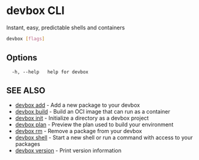 # devbox CLI

Instant, easy, predictable shells and containers

```bash
devbox [flags]
```

## Options

```text
  -h, --help   help for devbox
```

## SEE ALSO

* [devbox add](./devbox_add.md)	 - Add a new package to your devbox
* [devbox build](./devbox_build.md)	 - Build an OCI image that can run as a container
* [devbox init](./devbox_init.md)	 - Initialize a directory as a devbox project
* [devbox plan](./devbox_plan.md)	 - Preview the plan used to build your environment
* [devbox rm](./devbox_rm.md)	 - Remove a package from your devbox
* [devbox shell](./devbox_shell.md)	 - Start a new shell or run a command with access to your packages
* [devbox version](./devbox_version.md)	 - Print version information

